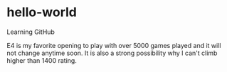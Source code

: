 # hello-world
Learning GitHub

E4 is my favorite opening to play with over 5000 games played and it will not change anytime soon. It is also a strong possibility why I can't climb higher than 1400 rating.
